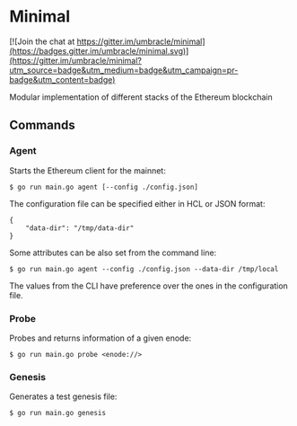 # Minimal

[![Join the chat at https://gitter.im/umbracle/minimal](https://badges.gitter.im/umbracle/minimal.svg)](https://gitter.im/umbracle/minimal?utm_source=badge&utm_medium=badge&utm_campaign=pr-badge&utm_content=badge)

Modular implementation of different stacks of the Ethereum blockchain

## Commands

### Agent

Starts the Ethereum client for the mainnet:

```
$ go run main.go agent [--config ./config.json]
```

The configuration file can be specified either in HCL or JSON format:

```
{
    "data-dir": "/tmp/data-dir"
}
```

Some attributes can be also set from the command line:

```
$ go run main.go agent --config ./config.json --data-dir /tmp/local
```

The values from the CLI have preference over the ones in the configuration file.

### Probe

Probes and returns information of a given enode:

```
$ go run main.go probe <enode://>
```

### Genesis

Generates a test genesis file:

```
$ go run main.go genesis
```
